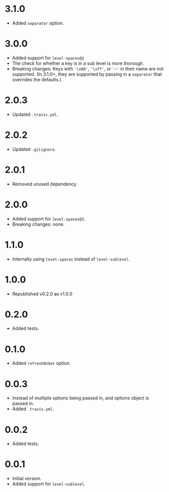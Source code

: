 # 3.1.0

- Added `separator` option.

# 3.0.0

- Added support for `level-spaces@2`
- The check for whether a key is in a sub level is more thorough.
- Breaking changes: Keys with `'\x00'`, `'\xff'`, or `'~'` in their name are not supported. (In 3.1.0+, they are supported by passing in a `separator` that overrides the defaults.)

# 2.0.3

- Updated `.travis.yml`.

# 2.0.2

- Updated `.gitignore`.

# 2.0.1

- Removed unused dependency.

# 2.0.0

- Added support for `level-spaces@1`.
- Breaking changes: none.

# 1.1.0

- Internally using `level-spaces` instead of `level-sublevel`.

# 1.0.0

- Republished v0.2.0 as v1.0.0

# 0.2.0

- Added tests.

# 0.1.0

- Added `refreshOnGet` option.

# 0.0.3

- Instead of multiple options being passed in, and options object is passed in.
- Added `.travis.yml`.

# 0.0.2

- Added tests.

# 0.0.1

- Initial version.
- Added support for `level-sublevel`.
